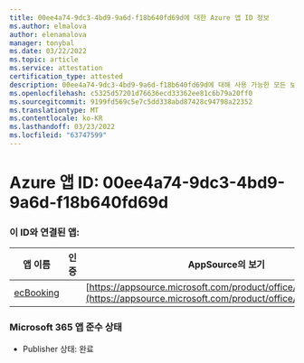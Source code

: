 ```yaml
---
title: 00ee4a74-9dc3-4bd9-9a6d-f18b640fd69d에 대한 Azure 앱 ID 정보
ms.author: elmalova
author: elenamalova
manager: tonybal
ms.date: 03/22/2022
ms.topic: article
ms.service: attestation
certification_type: attested
description: 00ee4a74-9dc3-4bd9-9a6d-f18b640fd69d에 대해 사용 가능한 모든 보안 및 규정 준수 정보입니다.
ms.openlocfilehash: c5325d57201d76636ecd33362ee81c6b79a20ff0
ms.sourcegitcommit: 9199fd569c5e7c5dd338abd87428c94798a22352
ms.translationtype: MT
ms.contentlocale: ko-KR
ms.lasthandoff: 03/23/2022
ms.locfileid: "63747599"
---
```

# <a name="azure-app-id-00ee4a74-9dc3-4bd9-9a6d-f18b640fd69d"></a>Azure 앱 ID: 00ee4a74-9dc3-4bd9-9a6d-f18b640fd69d


### <a name="apps-associated-with-this-id"></a>이 ID와 연결된 앱:
| **앱 이름** | **인증** | **AppSource의 보기** |
|--------------|---------------|-----------------------|
| [ecBooking](../forward/WA200002096.md) |  | [https://appsource.microsoft.com/product/office/WA200002096](https://appsource.microsoft.com/product/office/WA200002096) |

### <a name="microsoft-365-app-compliance-status"></a>Microsoft 365 앱 준수 상태
- Publisher 상태: 완료
